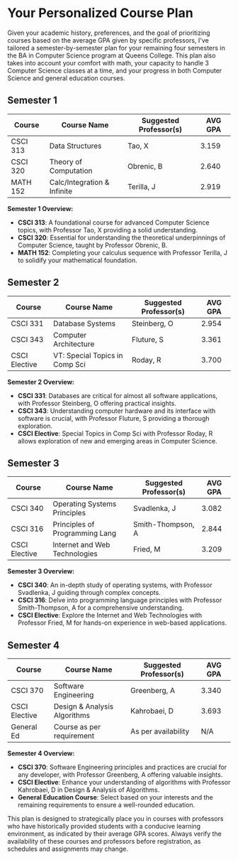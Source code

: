 # Your Personalized Course Plan

Given your academic history, preferences, and the goal of prioritizing courses based on the average GPA given by specific professors, I've tailored a semester-by-semester plan for your remaining four semesters in the BA in Computer Science program at Queens College. This plan also takes into account your comfort with math, your capacity to handle 3 Computer Science classes at a time, and your progress in both Computer Science and general education courses.

## Semester 1

| Course    | Course Name                         | Suggested Professor(s) | AVG GPA |
|-----------|-------------------------------------|------------------------|---------|
| CSCI 313  | Data Structures                     | Tao, X                 | 3.159   |
| CSCI 320  | Theory of Computation               | Obrenic, B             | 2.640   |
| MATH 152  | Calc/Integration & Infinite         | Terilla, J             | 2.919   |

**Semester 1 Overview:**
- **CSCI 313**: A foundational course for advanced Computer Science topics, with Professor Tao, X providing a solid understanding.
- **CSCI 320**: Essential for understanding the theoretical underpinnings of Computer Science, taught by Professor Obrenic, B.
- **MATH 152**: Completing your calculus sequence with Professor Terilla, J to solidify your mathematical foundation.

## Semester 2

| Course    | Course Name                         | Suggested Professor(s)  | AVG GPA |
|-----------|-------------------------------------|-------------------------|---------|
| CSCI 331  | Database Systems                    | Steinberg, O            | 2.954   |
| CSCI 343  | Computer Architecture               | Fluture, S              | 3.361   |
| CSCI Elective | VT: Special Topics in Comp Sci  | Roday, R                | 3.700   |

**Semester 2 Overview:**
- **CSCI 331**: Databases are critical for almost all software applications, with Professor Steinberg, O offering practical insights.
- **CSCI 343**: Understanding computer hardware and its interface with software is crucial, with Professor Fluture, S providing a thorough exploration.
- **CSCI Elective**: Special Topics in Comp Sci with Professor Roday, R allows exploration of new and emerging areas in Computer Science.

## Semester 3

| Course    | Course Name                         | Suggested Professor(s)  | AVG GPA |
|-----------|-------------------------------------|-------------------------|---------|
| CSCI 340  | Operating Systems Principles        | Svadlenka, J            | 3.082   |
| CSCI 316  | Principles of Programming Lang      | Smith-Thompson, A       | 2.844   |
| CSCI Elective | Internet and Web Technologies   | Fried, M                | 3.209   |

**Semester 3 Overview:**
- **CSCI 340**: An in-depth study of operating systems, with Professor Svadlenka, J guiding through complex concepts.
- **CSCI 316**: Delve into programming language principles with Professor Smith-Thompson, A for a comprehensive understanding.
- **CSCI Elective**: Explore the Internet and Web Technologies with Professor Fried, M for hands-on experience in web-based applications.

## Semester 4

| Course    | Course Name                         | Suggested Professor(s)  | AVG GPA |
|-----------|-------------------------------------|-------------------------|---------|
| CSCI 370  | Software Engineering                | Greenberg, A            | 3.340   |
| CSCI Elective | Design & Analysis Algorithms    | Kahrobaei, D            | 3.693   |
| General Ed| Course as per requirement           | As per availability     | N/A     |

**Semester 4 Overview:**
- **CSCI 370**: Software Engineering principles and practices are crucial for any developer, with Professor Greenberg, A offering valuable insights.
- **CSCI Elective**: Enhance your understanding of algorithms with Professor Kahrobaei, D in Design & Analysis of Algorithms.
- **General Education Course**: Select based on your interests and the remaining requirements to ensure a well-rounded education.

This plan is designed to strategically place you in courses with professors who have historically provided students with a conducive learning environment, as indicated by their average GPA scores. Always verify the availability of these courses and professors before registration, as schedules and assignments may change.
